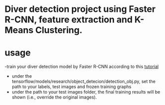 # Diver detection project using Faster R-CNN, feature extraction and K-Means Clustering.
# usage
-train your diver detection model by Faster R-CNN according to this [tutorial](https://gist.github.com/douglasrizzo/c70e186678f126f1b9005ca83d8bd2ce)
- under the tensorflow/models/research/object_detecion/detection_obj.py, set the path to your labels, test images and frozen training graphs
- under the path to your test images folder, the final training results will be shown (i.e., override the original images).
